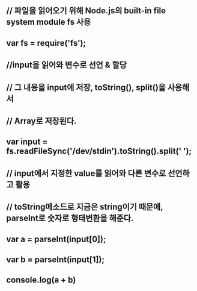 ## // 파일을 읽어오기 위해 Node.js의 built-in file system module fs 사용
## var fs = require('fs'); 
## 
## //input을 읽어와 변수로 선언 & 할당
## // 그 내용을 input에 저장, toString(), split()을 사용해서
## // Array로 저장된다.
## var input = fs.readFileSync('/dev/stdin').toString().split(' ');
## 
## // input에서 지정한 value를 읽어와 다른 변수로 선언하고 활용
## // toString메소드로 지금은 string이기 때문에, parseInt로 숫자로 형태변환을 해준다.
## var a = parseInt(input[0]);
## var b = parseInt(input[1]);
## 
## console.log(a + b)
